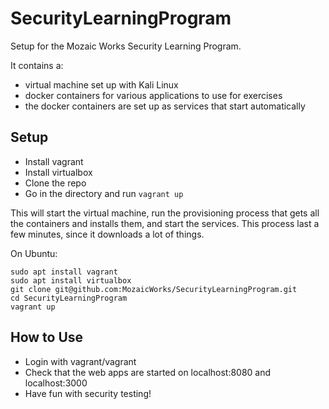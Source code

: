 # SecurityLearningProgram

Setup for the Mozaic Works Security Learning Program.

It contains a:

* virtual machine set up with Kali Linux
* docker containers for various applications to use for exercises
* the docker containers are set up as services that start automatically

## Setup

* Install vagrant
* Install virtualbox
* Clone the repo
* Go in the directory and run `vagrant up`

This will start the virtual machine, run the provisioning process that gets all the containers and installs them, and start the services. This process last a few minutes, since it downloads a lot of things.

On Ubuntu:

```
sudo apt install vagrant
sudo apt install virtualbox
git clone git@github.com:MozaicWorks/SecurityLearningProgram.git
cd SecurityLearningProgram
vagrant up
```

## How to Use

* Login with vagrant/vagrant
* Check that the web apps are started on localhost:8080 and localhost:3000
* Have fun with security testing!

